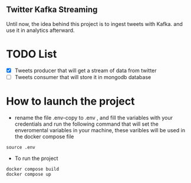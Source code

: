 ## Twitter Kafka Streaming
Until now, the idea behind this project is to ingest tweets with Kafka. and use it in analytics afterward.
# TODO List
- [x] Tweets producer that will get a stream of data from twitter 
- [ ] Tweets consumer that will store it in mongodb database
# How to launch the project 
- rename the file .env-copy to .env , and fill the variables with your credentials and run the following command that will set the enveromental variables in your machine, these varibles will be used in the docker compose file
   
```properties
source .env
```
- To run the project
```properties
docker compose build 
docker compose up
```

